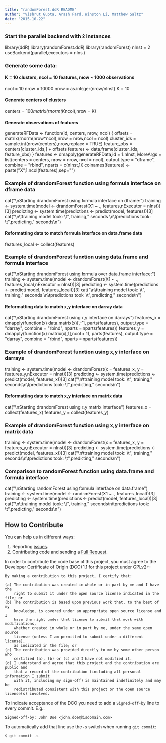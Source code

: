 ```yaml
---
title: "randomForest.ddR README"
author: "Vishrut Gupta, Arash Fard, Winston Li, Matthew Saltz"
date: "2015-10-22"
---
```



### Start the parallel backend with 2 instances
library(ddR)
library(randomForest.ddR)
library(randomForest)
nInst = 2
useBackend(parallel,executors = nInst)




### Generate some data:
#### K = 10 clusters, ncol = 10 features, nrow ~ 1000 observations
ncol = 10
nrow = 10000
nrow = as.integer(nrow/nInst)
K = 10

#### Generate centers of clusters
centers = 100*matrix(rnorm(K*ncol),nrow = K)

#### Generate observations of features
generateRFData <- function(id, centers, nrow, ncol) {
	offsets = matrix(rnorm(nrow*ncol),nrow = nrow,ncol = ncol)
	cluster_ids = sample.int(nrow(centers),nrow,replace = TRUE)
	feature_obs = centers[cluster_ids,] + offsets
	features <- data.frame(cluster_ids, feature_obs)
}
features <- dmapply(generateRFData,id = 1:nInst,
                MoreArgs = list(centers = centers, nrow = nrow, ncol = ncol),
		output.type = "dframe", 
		combine = "rbind", nparts = c(nInst,1))
colnames(features) <- paste("X",1:ncol(features),sep="")




### Example of drandomForest function using formula interface on dframe data
cat("\nStarting drandomForest using formula interface on dframe:")
training <- system.time(model <- drandomForest(X1 ~ ., features,nExecutor = nInst))[3]
predicting <- system.time(predictions <- predict(model, features))[3]
cat("\n\ttraining model took: \t", training," seconds \n\tpredictions took: \t",predicting," seconds\n")




#### Reformatting data to match formula interface on data.frame data
features_local <- collect(features)

### Example of drandomForest function using data.frame and formula interface
cat("\nStarting drandomForest using formula over data.frame interface:")
training <- system.time(model <- drandomForest(X1 ~ ., features_local,nExecutor = nInst))[3]
predicting <- system.time(predictions <- predict(model, features_local))[3]
cat("\n\ttraining model took: \t", training," seconds \n\tpredictions took: \t",predicting," seconds\n")




#### Reformatting data to match x,y interface on darray data
cat("\nStarting drandomForest using x,y interface on darrays")
features_x = dmapply(function(x) data.matrix(x)[,-1], parts(features),
		output.type = "darray", combine = "rbind", 
		nparts = nparts(features))
features_y = dmapply(function(x) matrix(x[,1],ncol = 1), parts(features),
		output.type = "darray", combine = "rbind", 
		nparts = nparts(features))

### Example of drandomForest function using x,y interface on darrays 
training <- system.time(model <- drandomForest(x = features_x, y = features_y,nExecutor = nInst))[3]
predicting <- system.time(predictions <- predict(model, features_x))[3]
cat("\n\ttraining model took: \t", training," seconds\n\tpredictions took: \t",predicting," seconds\n")




#### Reformatting data to match x,y interface on matrix data
cat("\nStarting drandomForest using x,y matrix interface")
features_x = collect(features_x)
features_y = collect(features_y)

### Example of drandomForest function using x,y interface on matrix data
training <- system.time(model <- drandomForest(x = features_x, y = features_y,nExecutor = nInst))[3]
predicting <- system.time(predictions <- predict(model, features_x))[3]
cat("\n\ttraining model took: \t", training," seconds\n\tpredictions took: \t",predicting," seconds\n")




### Comparison to randomForest function using data.frame and formula interface
cat("\nStarting randomForest using formula interface on data.frame")
training <- system.time(model <- randomForest(X1 ~ ., features_local))[3]
predicting <- system.time(predictions <- predict(model, features_local))[3]
cat("\n\ttraining model took: \t", training," seconds\n\tpredictions took: \t",predicting," seconds\n")





## How to Contribute

You can help us in different ways:

1. Reporting [issues](https://github.com/vertica/ddR/issues).
2. Contributing code and sending a [Pull Request](https://github.com/vertica/ddR/pulls).

In order to contribute the code base of this project, you must agree to the Developer Certificate of Origin (DCO) 1.1 for this project under GPLv2+:

    By making a contribution to this project, I certify that:
    
    (a) The contribution was created in whole or in part by me and I have the 
        right to submit it under the open source license indicated in the file; or
    (b) The contribution is based upon previous work that, to the best of my 
        knowledge, is covered under an appropriate open source license and I 
        have the right under that license to submit that work with modifications, 
        whether created in whole or in part by me, under the same open source 
        license (unless I am permitted to submit under a different license), 
        as indicated in the file; or
    (c) The contribution was provided directly to me by some other person who 
        certified (a), (b) or (c) and I have not modified it.
    (d) I understand and agree that this project and the contribution are public and
        that a record of the contribution (including all personal information I submit 
        with it, including my sign-off) is maintained indefinitely and may be 
        redistributed consistent with this project or the open source license(s) involved.

To indicate acceptance of the DCO you need to add a `Signed-off-by` line to every commit. E.g.:

    Signed-off-by: John Doe <john.doe@hisdomain.com>

To automatically add that line use the `-s` switch when running `git commit`:

    $ git commit -s
